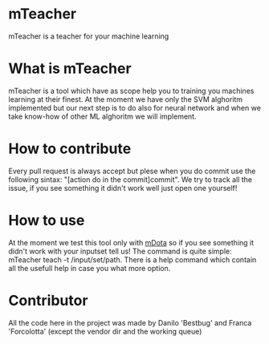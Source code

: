 # mTeacher
mTeacher is a teacher for your machine learning

# What is mTeacher
mTeacher is a tool which have as scope help you to training you machines learning at their finest. At the moment we have only the SVM alghoritm implemented but our next step is to do also for neural network and when we take know-how of other ML alghoritm we will implement.

# How to contribute
Every pull request is always accept but plese when you do commit use the following sintax: "[action do in the commit]commit". We try to track all the issue, if you see something it didn't work well just open one yourself!

# How to use
At the moment we test this tool only with [mDota](https://github.com/bestbug456/mDota) so if you see something it didn't work with your inputset tell us! The command is quite simple: mTeacher teach -t /input/set/path. There is a help command which contain all the usefull help in case you what more option.

# Contributor
All the code here in the project was made by Danilo 'Bestbug' and Franca 'Forcolotta' (except the vendor dir and the working queue)
